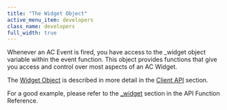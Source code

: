 ```yaml
---
title: "The Widget Object"
active_menu_item: developers
class_name: developers
full_width: true
---
```



Whenever an AC Event is fired, you have access to the \_widget object variable within the event function. This object provides functions that give you access and control over most aspects of an AC Widget.

The [Widget Object](../../../client-api/objects-titbits/widget-object.htm) is described in more detail in the [Client API](../../../client-api/index.htm) section.

For a good example, please refer to the [\_widget](../../../client-api/objects-titbits/ref-widget.htm) section in the API Function Reference.

